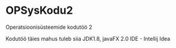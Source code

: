 # OPSysKodu2
Operatsioonisüsteemide kodutöö 2

Kodutöö täies mahus tuleb siia
JDK1.8, javaFX 2.0
IDE - Intellij Idea
